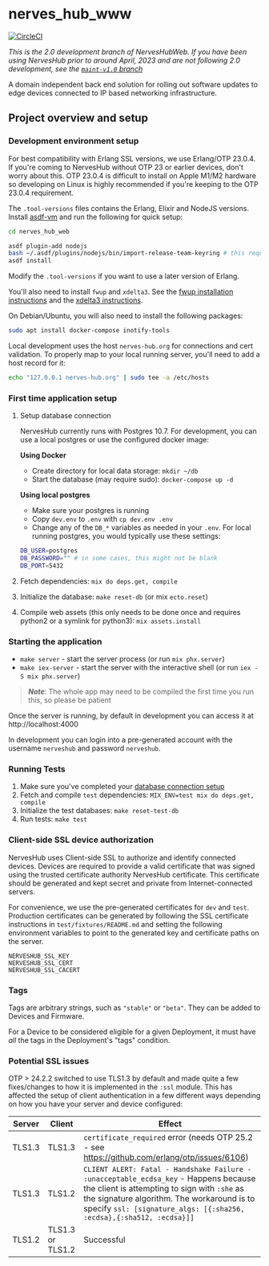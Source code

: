 # nerves_hub_www

[![CircleCI](https://circleci.com/gh/nerves-hub/nerves_hub_web.svg?style=svg)](https://circleci.com/gh/nerves-hub/nerves_hub_web)

*This is the 2.0 development branch of NervesHubWeb. If you have been using
NervesHub prior to around April, 2023 and are not following 2.0 development, see
the [`maint-v1.0`
branch](https://github.com/nerves-hub/nerves_hub_web/tree/maint-v1.0)*

A domain independent back end solution for rolling out software updates to edge
devices connected to IP based networking infrastructure.

## Project overview and setup

### Development environment setup

For best compatibility with Erlang SSL versions, we use Erlang/OTP 23.0.4. If
you're coming to NervesHub without OTP 23 or earlier devices, don't worry about
this. OTP 23.0.4 is difficult to install on Apple M1/M2 hardware so developing
on Linux is highly recommended if you're keeping to the OTP 23.0.4 requirement.

The `.tool-versions` files contains the Erlang, Elixir and NodeJS versions.
Install [asdf-vm](https://asdf-vm.com/) and run the following for quick setup:

```sh
cd nerves_hub_web

asdf plugin-add nodejs
bash ~/.asdf/plugins/nodejs/bin/import-release-team-keyring # this requires gpg to be installed
asdf install
```

Modify the `.tool-versions` if you want to use a later version of Erlang.

You'll also need to install `fwup` and `xdelta3`. See the [fwup installation
instructions](https://github.com/fhunleth/fwup#installing) and the [xdelta3
instructions](https://github.com/jmacd/xdelta).


On Debian/Ubuntu, you will also need to install the following packages:

```sh
sudo apt install docker-compose inotify-tools
```

Local development uses the host `nerves-hub.org` for connections and cert
validation. To properly map to your local running server, you'll need to add a
host record for it:

```sh
echo "127.0.0.1 nerves-hub.org" | sudo tee -a /etc/hosts
```

### First time application setup

1. Setup database connection

     NervesHub currently runs with Postgres 10.7. For development, you can use a local postgres or use the configured docker image:

     **Using Docker**

     * Create directory for local data storage: `mkdir ~/db`
     * Start the database (may require sudo): `docker-compose up -d`

     **Using local postgres**

     * Make sure your postgres is running
     * Copy `dev.env` to `.env` with `cp dev.env .env`
     * Change any of the `DB_*` variables as needed in your `.env`. For local running postgres, you would typically use these settings:

     ```bash
     DB_USER=postgres
     DB_PASSWORD="" # in some cases, this might not be blank
     DB_PORT=5432
     ```

2. Fetch dependencies: `mix do deps.get, compile`
3. Initialize the database: `make reset-db` (or mix `ecto.reset`)
4. Compile web assets (this only needs to be done once and requires python2 or a symlink for python3):
   `mix assets.install`

### Starting the application

* `make server` - start the server process (or run `mix phx.server`)
* `make iex-server` - start the server with the interactive shell (or run `iex -S mix phx.server`)

> **_Note_**: The whole app may need to be compiled the first time you run this, so please be patient

Once the server is running, by default in development you can access it at http://localhost:4000

In development you can login into a pre-generated account with the username
`nerveshub` and password `nerveshub`.

### Running Tests

1. Make sure you've completed your [database connection setup](#development-environment-setup)
2. Fetch and compile `test` dependencies: `MIX_ENV=test mix do deps.get, compile`
3. Initialize the test databases: `make reset-test-db`
4. Run tests: `make test`


### Client-side SSL device authorization

NervesHub uses Client-side SSL to authorize and identify connected devices.
Devices are required to provide a valid certificate that was signed using the
trusted certificate authority NervesHub certificate. This certificate should be
generated and kept secret and private from Internet-connected servers.

For convenience, we use the pre-generated certificates for `dev` and `test`.
Production certificates can be generated by following the SSL certificate
instructions in `test/fixtures/README.md` and setting the following environment
variables to point to the generated key and certificate paths on the server.

```text
NERVESHUB_SSL_KEY
NERVESHUB_SSL_CERT
NERVESHUB_SSL_CACERT
```

### Tags

Tags are arbitrary strings, such as `"stable"` or `"beta"`. They can be added to
Devices and Firmware.

For a Device to be considered eligible for a given Deployment, it must have
*all* the tags in the Deployment's "tags" condition.

### Potential SSL issues

OTP > 24.2.2 switched to use TLS1.3 by default and made quite a few fixes/changes
to how it is implemented in the `:ssl` module. This has affected the setup of
client authentication in a few different ways depending on how you have your
server and device configured:

| Server | Client | Effect |
| --- | --- | --- |
|TLS1.3 | TLS1.3| `certificate_required` error (needs OTP 25.2 - see https://github.com/erlang/otp/issues/6106)  |
|TLS1.3|TLS1.2|  `CLIENT ALERT: Fatal - Handshake Failure - :unacceptable_ecdsa_key` - Happens because the client is attempting to sign with `:she` as the signature algorithm. The workaround is to specify `ssl: [signature_algs: [{:sha256, :ecdsa},{:sha512, :ecdsa}]]`|
|TLS1.2 | TLS1.3 or TLS1.2 | Successful|
